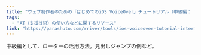 ```yaml
---
title: "ウェブ制作者のための「はじめてのiOS VoiceOver」チュートリアル（中級編： ローター）"
tags:
  - "AT（支援技術）の使い方などに関するリソース"
link: "https://parashuto.com/rriver/tools/ios-voiceover-tutorial-intermediate"
---
```


中級編として、ローターの活用方法。見出しジャンプの例など。
